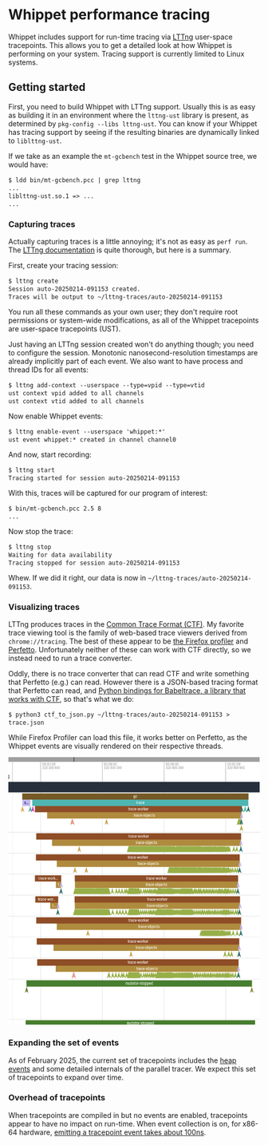 # Whippet performance tracing

Whippet includes support for run-time tracing via
[LTTng](https://LTTng.org) user-space tracepoints.  This allows you to
get a detailed look at how Whippet is performing on your system.
Tracing support is currently limited to Linux systems.

## Getting started

First, you need to build Whippet with LTTng support.  Usually this is as
easy as building it in an environment where the `lttng-ust` library is
present, as determined by `pkg-config --libs lttng-ust`.  You can know
if your Whippet has tracing support by seeing if the resulting binaries
are dynamically linked to `liblttng-ust`.

If we take as an example the `mt-gcbench` test in the Whippet source
tree, we would have:

```
$ ldd bin/mt-gcbench.pcc | grep lttng
...
liblttng-ust.so.1 => ...
...
```

### Capturing traces

Actually capturing traces is a little annoying; it's not as easy as
`perf run`.  The [LTTng
documentation](https://lttng.org/docs/v2.13/#doc-controlling-tracing) is
quite thorough, but here is a summary.

First, create your tracing session:

```
$ lttng create
Session auto-20250214-091153 created.
Traces will be output to ~/lttng-traces/auto-20250214-091153
```

You run all these commands as your own user; they don't require root
permissions or system-wide modifications, as all of the Whippet
tracepoints are user-space tracepoints (UST).

Just having an LTTng session created won't do anything though; you need
to configure the session.  Monotonic nanosecond-resolution timestamps
are already implicitly part of each event.  We also want to have process
and thread IDs for all events:

```
$ lttng add-context --userspace --type=vpid --type=vtid
ust context vpid added to all channels
ust context vtid added to all channels
```

Now enable Whippet events:

```
$ lttng enable-event --userspace 'whippet:*'
ust event whippet:* created in channel channel0
```

And now, start recording:

```
$ lttng start
Tracing started for session auto-20250214-091153
```

With this, traces will be captured for our program of interest:

```
$ bin/mt-gcbench.pcc 2.5 8
...
```

Now stop the trace:

```
$ lttng stop
Waiting for data availability
Tracing stopped for session auto-20250214-091153
```

Whew.  If we did it right, our data is now in
`~/lttng-traces/auto-20250214-091153`.

### Visualizing traces

LTTng produces traces in the [Common Trace Format
(CTF)](https://diamon.org/ctf/).  My favorite trace viewing tool is the
family of web-based trace viewers derived from `chrome://tracing`.  The
best of these appear to be [the Firefox
profiler](https://profiler.firefox.com) and
[Perfetto](https://ui.perfetto.dev).  Unfortunately neither of these can
work with CTF directly, so we instead need to run a trace converter.

Oddly, there is no trace converter that can read CTF and write something
that Perfetto (e.g.) can read.  However there is a JSON-based tracing
format that Perfetto can read, and [Python bindings for Babeltrace, a
library that works with CTF](https://babeltrace.org/), so that's what we
do:

```
$ python3 ctf_to_json.py ~/lttng-traces/auto-20250214-091153 > trace.json
```

While Firefox Profiler can load this file, it works better on Perfetto,
as the Whippet events are visually rendered on their respective threads.

![Screenshot of part of Perfetto UI showing a minor GC](./perfetto-minor-gc.png)

### Expanding the set of events

As of February 2025,
the current set of tracepoints includes the [heap
events](https://github.com/wingo/whippet/blob/main/doc/manual.md#statistics)
and some detailed internals of the parallel tracer.  We expect this set
of tracepoints to expand over time.

### Overhead of tracepoints

When tracepoints are compiled in but no events are enabled, tracepoints
appear to have no impact on run-time.  When event collection is on, for
x86-64 hardware, [emitting a tracepoint event takes about
100ns](https://discuss.systems/@DesnoyersMa/113986344940256872).
